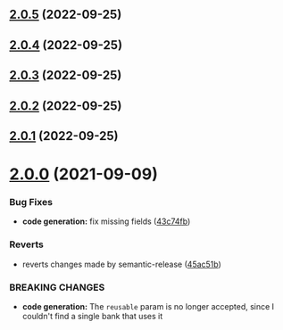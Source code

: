 ## [2.0.5](https://github.com/roziscoding/pix-me/compare/v2.0.4...v2.0.5) (2022-09-25)

## [2.0.4](https://github.com/roziscoding/pix-me/compare/v2.0.3...v2.0.4) (2022-09-25)

## [2.0.3](https://github.com/roziscoding/pix-me/compare/v2.0.2...v2.0.3) (2022-09-25)

## [2.0.2](https://github.com/roziscoding/pix-me/compare/v2.0.1...v2.0.2) (2022-09-25)

## [2.0.1](https://github.com/roziscoding/pix-me/compare/v2.0.0...v2.0.1) (2022-09-25)

# [2.0.0](https://github.com/roziscoding/pix-me/compare/v1.1.1...v2.0.0) (2021-09-09)

### Bug Fixes

- **code generation:** fix missing fields
  ([43c74fb](https://github.com/roziscoding/pix-me/commit/43c74fbea7e41cac1d1aa38dca10aceca4c793de))

### Reverts

- reverts changes made by semantic-release
  ([45ac51b](https://github.com/roziscoding/pix-me/commit/45ac51b469c0054b49563e564e517ed8676d6bab))

### BREAKING CHANGES

- **code generation:** The `reusable` param is no longer accepted, since I
  couldn't find a single bank that uses it
